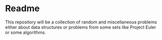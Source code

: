 Readme
========
This repository will be a collection of random and miscellaneous problems
either about data structures or problems from some sets like Project Euler or some algorithms.